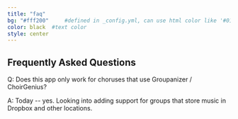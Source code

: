 ```yaml
---
title: "faq"
bg: "#fff200"     #defined in _config.yml, can use html color like '#010101'
color: black  #text color
style: center
---
```


## Frequently Asked Questions
Q:  Does this app only work for choruses that use Groupanizer / ChoirGenius?

A:  Today -- yes.  Looking into adding support for groups that store music in Dropbox and other locations.
